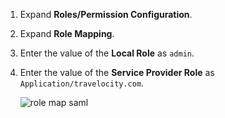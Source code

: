 1.	Expand **Roles/Permission Configuration**.

2.	Expand **Role Mapping**.

3.	Enter the value of the **Local Role** as `admin`. 

4.	Enter the value of the **Service Provider Role** as `Application/travelocity.com`.
    
	![role map saml](../../../../assets/img/fragments/role-map-saml.png)

